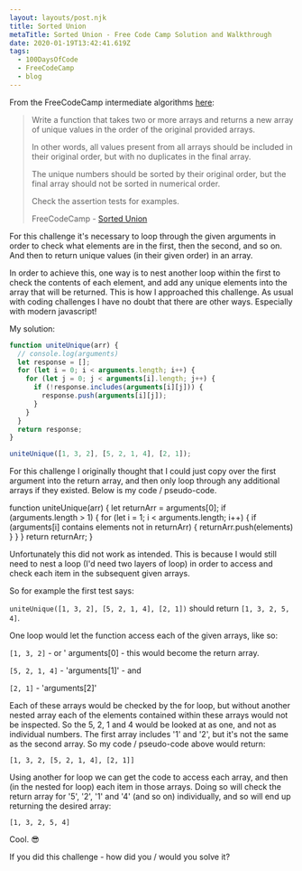 ```yaml
---
layout: layouts/post.njk
title: Sorted Union
metaTitle: Sorted Union - Free Code Camp Solution and Walkthrough
date: 2020-01-19T13:42:41.619Z
tags:
  - 100DaysOfCode
  - FreeCodeCamp
  - blog
---
```

From the FreeCodeCamp intermediate algorithms [here](https://www.freecodecamp.org/learn/javascript-algorithms-and-data-structures/intermediate-algorithm-scripting/sorted-union):

> Write a function that takes two or more arrays and returns a new array of unique values in the order of the original provided arrays.
> 
> In other words, all values present from all arrays should be included in their original order, but with no duplicates in the final array.
> 
> The unique numbers should be sorted by their original order, but the final array should not be sorted in numerical order.
> 
> Check the assertion tests for examples.
> 
> FreeCodeCamp - [Sorted Union](https://www.freecodecamp.org/learn/javascript-algorithms-and-data-structures/intermediate-algorithm-scripting/sorted-union)

For this challenge it's necessary to loop through the given arguments in order to check what elements are in the first, then the second, and so on. And then to return unique values (in their given order) in an array.

In order to achieve this, one way is to nest another loop within the first to check the contents of each element, and add any unique elements into the array that will be returned. This is how I approached this challenge. As usual with coding challenges I have no doubt that there are other ways. Especially with modern javascript!

My solution:

```javascript
function uniteUnique(arr) {
  // console.log(arguments)
  let response = [];
  for (let i = 0; i < arguments.length; i++) {
    for (let j = 0; j < arguments[i].length; j++) {
      if (!response.includes(arguments[i][j])) {
        response.push(arguments[i][j]);
      }
    }
  }
  return response;
}

uniteUnique([1, 3, 2], [5, 2, 1, 4], [2, 1]);
```

For this challenge I originally thought that I could just copy over the first argument into the return array, and then only loop through any additional arrays if they existed. Below is my code / pseudo-code.

function uniteUnique(arr) {
  let returnArr = arguments[0];
  if (arguments.length > 1) {
    for (let i = 1; i < arguments.length; i++) {
      if (arguments[i] contains elements not in returnArr) {
        returnArr.push(elements)
      }
    }
  }
  return returnArr;
}

Unfortunately this did not work as intended. This is because I would still need to nest a loop (I'd need two layers of loop) in order to access and check each item in the subsequent given arrays.

So for example the first test says:

`uniteUnique([1, 3, 2], [5, 2, 1, 4], [2, 1])` should return `[1, 3, 2, 5, 4]`.

One loop would let the function access each of the given arrays, like so:

`[1, 3, 2]` - or ' arguments[0] - this would become the return array.

`[5, 2, 1, 4]` - 'arguments[1]' - and

`[2, 1]` - 'arguments[2]'

Each of these arrays would be checked by the for loop, but without another nested array each of the elements contained within these arrays would not be inspected. So the 5, 2, 1 and 4 would be looked at as one, and not as individual numbers. The first array includes '1' and '2', but it's not the same as the second array. So my code / pseudo-code above would return:

`[1, 3, 2, [5, 2, 1, 4], [2, 1]]`

Using another for loop we can get the code to access each array, and then (in the nested for loop) each item in those arrays. Doing so will check the return array for '5', '2', '1' and '4' (and so on) individually, and so will end up returning the desired array:

`[1, 3, 2, 5, 4]`

Cool. 😎

If you did this challenge - how did you / would you solve it?